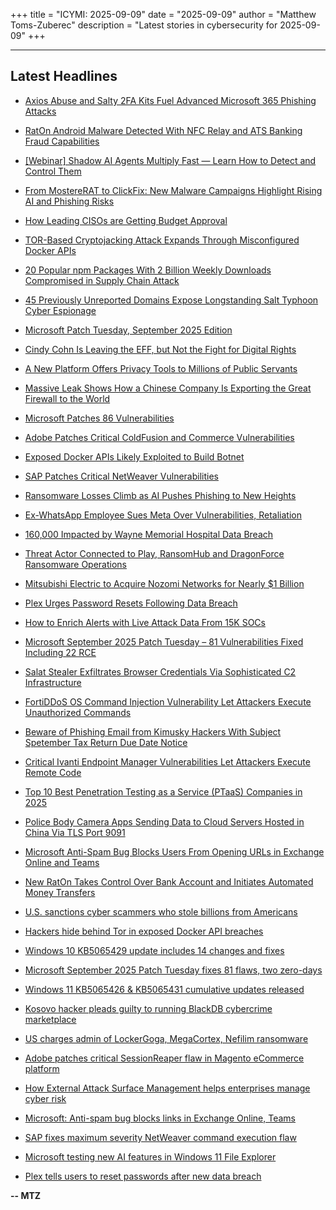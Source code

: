 +++
title = "ICYMI: 2025-09-09"
date = "2025-09-09"
author = "Matthew Toms-Zuberec"
description = "Latest stories in cybersecurity for 2025-09-09"
+++

---------------------------------------------------------------------------
## Latest Headlines
- [Axios Abuse and Salty 2FA Kits Fuel Advanced Microsoft 365 Phishing Attacks](https://thehackernews.com/2025/09/axios-abuse-and-salty-2fa-kits-fuel.html)

- [RatOn Android Malware Detected With NFC Relay and ATS Banking Fraud Capabilities](https://thehackernews.com/2025/09/raton-android-malware-detected-with-nfc.html)

- [[Webinar] Shadow AI Agents Multiply Fast —  Learn How to Detect and Control Them](https://thehackernews.com/2025/09/webinar-shadow-ai-agents-multiply-fast.html)

- [From MostereRAT to ClickFix: New Malware Campaigns Highlight Rising AI and Phishing Risks](https://thehackernews.com/2025/09/from-mostererat-to-clickfix-new-malware.html)

- [How Leading CISOs are Getting Budget Approval](https://thehackernews.com/2025/09/how-leading-cisos-are-getting-budget.html)

- [TOR-Based Cryptojacking Attack Expands Through Misconfigured Docker APIs](https://thehackernews.com/2025/09/tor-based-cryptojacking-attack-expands.html)

- [20 Popular npm Packages With 2 Billion Weekly Downloads Compromised in Supply Chain Attack](https://thehackernews.com/2025/09/20-popular-npm-packages-with-2-billion.html)

- [45 Previously Unreported Domains Expose Longstanding Salt Typhoon Cyber Espionage](https://thehackernews.com/2025/09/45-previously-unreported-domains-expose.html)

- [Microsoft Patch Tuesday, September 2025 Edition](https://krebsonsecurity.com/2025/09/microsoft-patch-tuesday-september-2025-edition/)

- [Cindy Cohn Is Leaving the EFF, but Not the Fight for Digital Rights](https://www.wired.com/story/eff-cindy-cohn-stepping-down/)

- [A New Platform Offers Privacy Tools to Millions of Public Servants](https://www.wired.com/story/public-service-alliance-marketplace-privacy-threats/)

- [Massive Leak Shows How a Chinese Company Is Exporting the Great Firewall to the World](https://www.wired.com/story/geedge-networks-mass-censorship-leak/)

- [Microsoft Patches 86 Vulnerabilities](https://www.securityweek.com/microsoft-patches-86-vulnerabilities/)

- [Adobe Patches Critical ColdFusion and Commerce Vulnerabilities](https://www.securityweek.com/adobe-patches-critical-coldfusion-and-commerce-vulnerabilities/)

- [Exposed Docker APIs Likely Exploited to Build Botnet](https://www.securityweek.com/exposed-docker-apis-likely-exploited-to-build-botnet/)

- [SAP Patches Critical NetWeaver Vulnerabilities](https://www.securityweek.com/sap-patches-critical-netweaver-vulnerabilities/)

- [Ransomware Losses Climb as AI Pushes Phishing to New Heights](https://www.securityweek.com/ransomware-losses-climb-as-ai-pushes-phishing-to-new-heights/)

- [Ex-WhatsApp Employee Sues Meta Over Vulnerabilities, Retaliation](https://www.securityweek.com/ex-whatsapp-security-chief-sues-meta-over-vulnerabilities-retaliation/)

- [160,000 Impacted by Wayne Memorial Hospital Data Breach](https://www.securityweek.com/160000-impacted-by-wayne-memorial-hospital-data-breach/)

- [Threat Actor Connected to Play, RansomHub and DragonForce Ransomware Operations](https://www.securityweek.com/threat-actor-connected-to-play-ransomhub-and-dragonforce-ransomware-operations/)

- [Mitsubishi Electric to Acquire Nozomi Networks for Nearly $1 Billion](https://www.securityweek.com/mitsubishi-electric-to-acquire-nozomi-networks-for-nearly-1-billion/)

- [Plex Urges Password Resets Following Data Breach](https://www.securityweek.com/plex-urges-password-resets-following-data-breach/)

- [How to Enrich Alerts with Live Attack Data From 15K SOCs](https://cybersecuritynews.com/how-to-enrich-alerts-with-live-attack-data-from-15k-socs/)

- [Microsoft September 2025 Patch Tuesday – 81 Vulnerabilities Fixed Including 22 RCE](https://cybersecuritynews.com/microsoft-september-2025-patch-tuesday/)

- [Salat Stealer Exfiltrates Browser Credentials Via Sophisticated C2 Infrastructure](https://cybersecuritynews.com/salat-stealer-exfiltrates-browser-credentials/)

- [FortiDDoS OS Command Injection Vulnerability Let Attackers Execute Unauthorized Commands](https://cybersecuritynews.com/fortiddos-os-command-injection-vulnerability/)

- [Beware of Phishing Email from Kimusky Hackers With Subject Spetember Tax Return Due Date Notice](https://cybersecuritynews.com/beware-of-phishing-email-from-kimusky-hackers/)

- [Critical Ivanti Endpoint Manager Vulnerabilities Let Attackers Execute Remote Code](https://cybersecuritynews.com/ivanti-endpoint-manager-rce-vulnerabilities/)

- [Top 10 Best Penetration Testing as a Service (PTaaS) Companies in 2025](https://cybersecuritynews.com/penetration-testing-as-a-service-companies/)

- [Police Body Camera Apps Sending Data to Cloud Servers Hosted in China Via TLS Port 9091](https://cybersecuritynews.com/police-body-camera-apps-sending-data-to-cloud-servers/)

- [Microsoft Anti-Spam Bug Blocks Users From Opening URLs in Exchange Online and Teams](https://cybersecuritynews.com/microsoft-anti-spam-bug/)

- [New RatOn Takes Control Over Bank Account and Initiates Automated Money Transfers](https://cybersecuritynews.com/new-raton-takes-control-over-bank-account/)

- [U.S. sanctions cyber scammers who stole billions from Americans](https://www.bleepingcomputer.com/news/security/us-sanctions-cyber-scammers-who-stole-billions-from-americans/)

- [Hackers hide behind Tor in exposed Docker API breaches](https://www.bleepingcomputer.com/news/security/hackers-hide-behind-tor-in-exposed-docker-api-breaches/)

- [Windows 10 KB5065429 update includes 14 changes and fixes](https://www.bleepingcomputer.com/news/security/windows-10-kb5065429-update-includes-14-changes-and-fixes/)

- [Microsoft September 2025 Patch Tuesday fixes 81 flaws, two zero-days](https://www.bleepingcomputer.com/news/microsoft/microsoft-september-2025-patch-tuesday-fixes-81-flaws-two-zero-days/)

- [Windows 11 KB5065426 & KB5065431 cumulative updates released](https://www.bleepingcomputer.com/news/microsoft/windows-11-kb5065426-and-kb5065431-cumulative-updates-released/)

- [Kosovo hacker pleads guilty to running BlackDB cybercrime marketplace](https://www.bleepingcomputer.com/news/security/kosovo-hacker-pleads-guilty-to-running-blackdb-cybercrime-marketplace/)

- [US charges admin of LockerGoga, MegaCortex, Nefilim ransomware](https://www.bleepingcomputer.com/news/security/us-charges-admin-of-lockergoga-megacortex-nefilim-ransomware/)

- [Adobe patches critical SessionReaper flaw in Magento eCommerce platform](https://www.bleepingcomputer.com/news/security/adobe-patches-critical-sessionreaper-flaw-in-magento-ecommerce-platform/)

- [How External Attack Surface Management helps enterprises manage cyber risk](https://www.bleepingcomputer.com/news/security/how-external-attack-surface-management-helps-enterprises-manage-cyber-risk/)

- [Microsoft: Anti-spam bug blocks links in Exchange Online, Teams](https://www.bleepingcomputer.com/news/microsoft/microsoft-anti-spam-bug-blocks-links-in-exchange-online-teams/)

- [SAP fixes maximum severity NetWeaver command execution flaw](https://www.bleepingcomputer.com/news/security/sap-fixes-maximum-severity-netweaver-command-execution-flaw/)

- [Microsoft testing new AI features in Windows 11 File Explorer](https://www.bleepingcomputer.com/news/microsoft/microsoft-testing-new-ai-features-in-windows-11-file-explorer/)

- [Plex tells users to reset passwords after new data breach](https://www.bleepingcomputer.com/news/security/plex-tells-users-to-reset-passwords-after-new-data-breach/)

**-- MTZ**